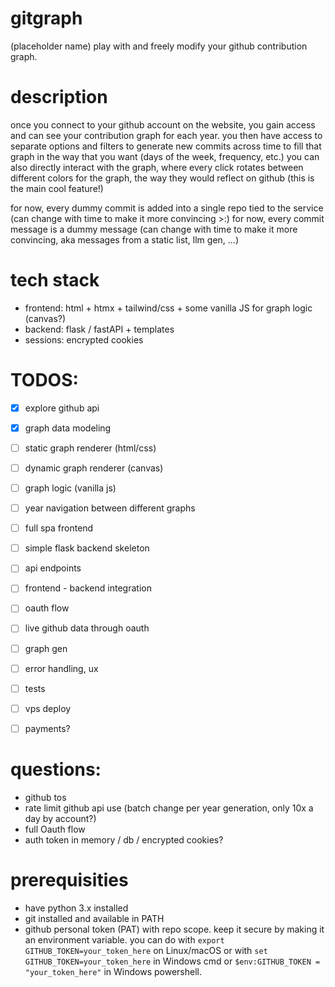 # gitgraph
(placeholder name)
play with and freely modify your github contribution graph.

# description
once you connect to your github account on the website, you gain access and can see your contribution graph for each year. you then have access to separate options and filters to generate new commits across time to fill that graph in the way that you want (days of the week, frequency, etc.)
you can also directly interact with the graph, where every click rotates between different colors for the graph, the way they would reflect on github (this is the main cool feature!)

for now, every dummy commit is added into a single repo tied to the service (can change with time to make it more convincing >:)
for now, every commit message is a dummy message (can change with time to make it more convincing, aka messages from a static list, llm gen, ...)

# tech stack
- frontend: html + htmx + tailwind/css + some vanilla JS for graph logic (canvas?)
- backend: flask / fastAPI + templates 
- sessions: encrypted cookies

# TODOS:
- [x] explore github api 
- [x] graph data modeling
- [ ] static graph renderer (html/css)
- [ ] dynamic graph renderer (canvas)
- [ ] graph logic (vanilla js)
- [ ] year navigation between different graphs
- [ ] full spa frontend
- [ ] simple flask backend skeleton
- [ ] api endpoints
- [ ] frontend - backend integration
- [ ] oauth flow
- [ ] live github data through oauth
- [ ] graph gen
- [ ] error handling, ux
- [ ] tests
- [ ] vps deploy
- [ ] payments?



# questions:
- github tos
- rate limit github api use (batch change per year generation, only 10x a day by account?)
- full Oauth flow
- auth token in memory / db / encrypted cookies?

# prerequisities
- have python 3.x installed
- git installed and available in PATH
- github personal token (PAT) with repo scope. keep it secure by making it an environment variable. you can do with `export GITHUB_TOKEN=your_token_here` on Linux/macOS or with `set GITHUB_TOKEN=your_token_here` in Windows cmd or `$env:GITHUB_TOKEN = "your_token_here"` in Windows powershell.


